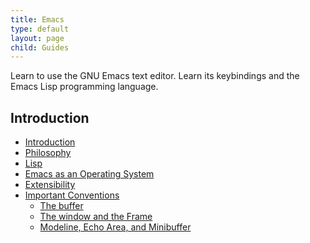 ```yaml
---
title: Emacs
type: default
layout: page
child: Guides
---
```


Learn to use the GNU Emacs text editor. Learn its keybindings and the Emacs Lisp
programming language.

## Introduction

- [Introduction](/guides/emacs/intro/intro)<br>
- [Philosophy](/guides/emacs/intro/phil)<br>
- [Lisp](/guides/emacs/intro/lisp)<br>
- [Emacs as an Operating System](/guides/emacs/intro/os)<br>
- [Extensibility](/guides/emacs/intro/extensibility)<br>
- [Important Conventions](/guides/emacs/intro/conventions)<br>
  - [The buffer](/guides/emacs/intro/conventions/buffer)<br>
  - [The window and the Frame](/guides/emacs/intro/conventions/frame)<br>
  - [Modeline, Echo Area, and Minibuffer](/guides/emacs/intro/conventions/meam)<br>
